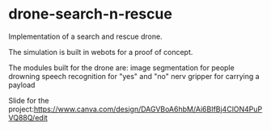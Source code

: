 # drone-search-n-rescue

Implementation of a search and rescue drone.

The simulation is built in webots for a proof of concept.

The modules built for the drone are:
  image segmentation for people drowning
  speech recognition for "yes" and "no"
  nerv
  gripper for carrying a payload


Slide for the project:https://www.canva.com/design/DAGVBoA6hbM/Ai6BIfBj4ClON4PuPVQ88Q/edit
